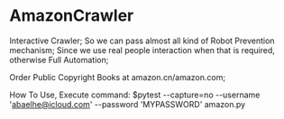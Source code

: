 # AmazonCrawler
Interactive Crawler; So we can pass almost all kind of Robot Prevention mechanism;
Since we use real people interaction when that is required, otherwise Full Automation;

Order Public Copyright Books at amazon.cn/amazon.com;

How To Use, Execute command:
$pytest --capture=no --username 'abaelhe@icloud.com' --password 'MYPASSWORD'  amazon.py

